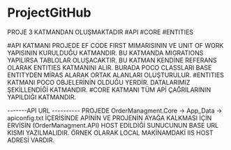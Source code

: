 # ProjectGitHub
PROJE 3 KATMANDAN OLUŞMAKTADIR
#API
#CORE
#ENTITIES

#API KATMANI 
  PROJEDE EF CODE FIRST MIMARISININ VE UNIT OF WORK YAPISININ KURULDUĞU KATMANDIR.
  BU KATMANDA MIGRATIONS YAPILIRSA TABLOLAR OLUŞACAKTIR. BU KATMAN KENDİNE REFERANS OLARAK
  ENTITIES KATMANINI ALIR. BURADA POCO CLASSLARI BASE ENTITYDEN MİRAS ALARAK ORTAK ALANLARI OLUŞTURULUR.
#ENTITIES KATMANI
  POCO OBJELERİNİN OLDUĞU YERDİR. DATALARIMIZ ŞEKİLLENDİĞİ KATMANDIR.
#CORE KATMANI
  TÜM APİ ÇAĞRILARININ YAPILDIĞI KATMANDIR.

-------API URL ----------
PROJEDE OrderManagment.Core -> App_Data -> apiconfig.txt İÇERİSİNDE
APİNİN VE PROJENİN AYAĞA KALKMASI İÇİN  ERVİSİN (OrderManagment.API) HOST EDİLDİĞİ SUNUCUNUN BASE URL KISMI YAZILMALIDIR.
ÖRNEK OLARAK LOCAL MAKİNAMDAKİ IIS HOST ADRESİ VARDIR.
  
